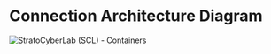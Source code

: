# Connection Architecture Diagram



![StratoCyberLab (SCL) - Containers](https://github.com/user-attachments/assets/fd6eca03-a4ff-426a-88c0-34a8b23c8360)

